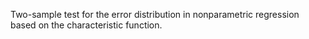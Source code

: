 Two-sample test for the error distribution in nonparametric regression based on the characteristic function. 
